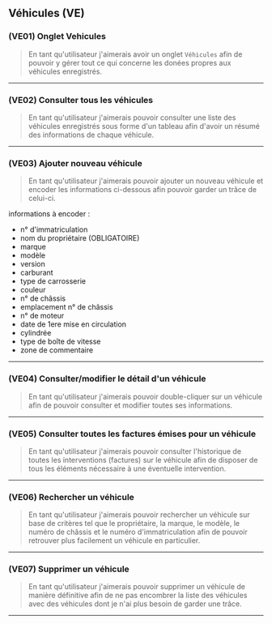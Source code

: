 ## Véhicules (VE)

### (VE01) Onglet Vehicules
> En tant qu'utilisateur j'aimerais avoir un onglet `Véhicules` afin de pouvoir y gérer tout ce qui concerne les donées propres aux véhicules enregistrés. 

---

### (VE02) Consulter tous les véhicules
> En tant qu'utilisateur j'aimerais pouvoir consulter une liste des véhicules enregistrés sous forme d'un tableau afin d'avoir un résumé des informations de chaque véhicule. 

---

### (VE03) Ajouter nouveau véhicule
> En tant qu'utilisateur j'aimerais pouvoir ajouter un nouveau véhicule et encoder les informations ci-dessous afin pouvoir garder un trâce de celui-ci.

informations à encoder :
  - n° d'immatriculation 
  - nom du propriétaire (OBLIGATOIRE)
  - marque 
  - modèle 
  - version 
  - carburant 
  - type de carrosserie 
  - couleur 
  - n° de châssis
  - emplacement n° de châssis
  - n° de moteur 
  - date de 1ere mise en circulation
  - cylindrée
  - type de boîte de vitesse
  - zone de commentaire 

---

### (VE04) Consulter/modifier le détail d'un véhicule
> En tant qu'utilisateur j'aimerais pouvoir double-cliquer sur un véhicule afin de pouvoir consulter et modifier toutes ses informations.

---

### (VE05) Consulter toutes les factures émises pour un véhicule
> En tant qu'utilisateur j'aimerais pouvoir consulter l'historique de toutes les interventions (factures) sur le véhicule afin de disposer de tous les éléments nécessaire à une éventuelle intervention. 

---

### (VE06) Rechercher un véhicule
> En tant qu'utilisateur j'aimerais pouvoir rechercher un véhicule sur base de critères tel que le propriétaire, la marque, le modèle, le numéro de châssis et le numéro d'immatriculation afin de pouvoir retrouver plus facilement un véhicule en particulier. 
  
---

### (VE07) Supprimer un véhicule
> En tant qu'utilisateur j'aimerais pouvoir supprimer un véhicule de manière définitive afin de ne pas encombrer la liste des véhicules avec des véhicules dont je n'ai plus besoin de garder une trâce.

---
